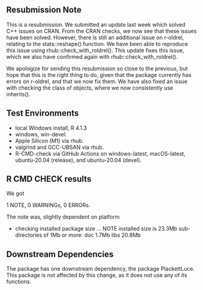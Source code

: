 ## Resubmission Note
This is a resubmission. We submitted an update last week which solved C++ issues on CRAN. From the CRAN checks, we now see that these issues have been solved. However, there is still an additional issue on r-oldrel, relating to the stats::reshape() function. We have been able to reproduce this issue using rhub::check_with_roldrel(). This update fixes this issue, which we also have confirmed again with rhub::check_with_roldrel().

We apologize for sending this resubmission so close to the previous, but hope that this is the right thing to do, given that the package currently has errors on r-oldrel, and that we now fix them. We have also fixed an issue with checking the class of objects, where we now consistently use inherits().


## Test Environments
* local Windows install, R 4.1.3
* windows, win-devel.
* Apple Silicon (M1) via rhub.
* valgrind and GCC-UBSAN via rhub.
* R-CMD-check via GitHub Actions on windows-latest, macOS-latest, ubuntu-20.04 (release), and ubuntu-20.04 (devel).

## R CMD CHECK results

We got 

1 NOTE, 0 WARNINGs, 0 ERRORs.

The note was, slightly dependent on platform

* checking installed package size ... NOTE
  installed size is 23.3Mb
  sub-directories of 1Mb or more:
    doc    1.7Mb
    libs  20.8Mb

## Downstream Dependencies
The package has one downstream dependency, the package PlackettLuce. This package is not affected by this change, as it does not use any of its functions.
